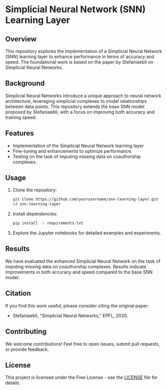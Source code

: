 # Simplicial Neural Network (SNN) Learning Layer

## Overview

This repository explores the implementation of a Simplicial Neural Network (SNN) learning layer to enhance performance in terms of accuracy and speed. The foundational work is based on the paper by Stefaniaebli on Simplicial Neural Networks.

## Background

Simplicial Neural Networks introduce a unique approach to neural network architecture, leveraging simplicial complexes to model relationships between data points. This repository extends the base SNN model proposed by Stefaniaebli, with a focus on improving both accuracy and training speed.

## Features

- Implementation of the Simplicial Neural Network learning layer.
- Fine-tuning and enhancements to optimize performance.
- Testing on the task of imputing missing data on coauthorship complexes.

## Usage

1. Clone the repository:

    ```bash
    git clone https://github.com/yourusername/snn-learning-layer.git
    cd snn-learning-layer
    ```

2. Install dependencies:

    ```bash
    pip install -r requirements.txt
    ```

3. Explore the Jupyter notebooks for detailed examples and experiments.

## Results

We have evaluated the enhanced Simplicial Neural Network on the task of imputing missing data on coauthorship complexes. Results indicate improvements in both accuracy and speed compared to the base SNN model.

## Citation

If you find this work useful, please consider citing the original paper:

- Stefaniaebli, "Simplicial Neural Networks," EPFL, 2020.

## Contributing

We welcome contributions! Feel free to open issues, submit pull requests, or provide feedback.

## License

This project is licensed under the Free License - see the [LICENSE](LICENSE.txt) file for details.

